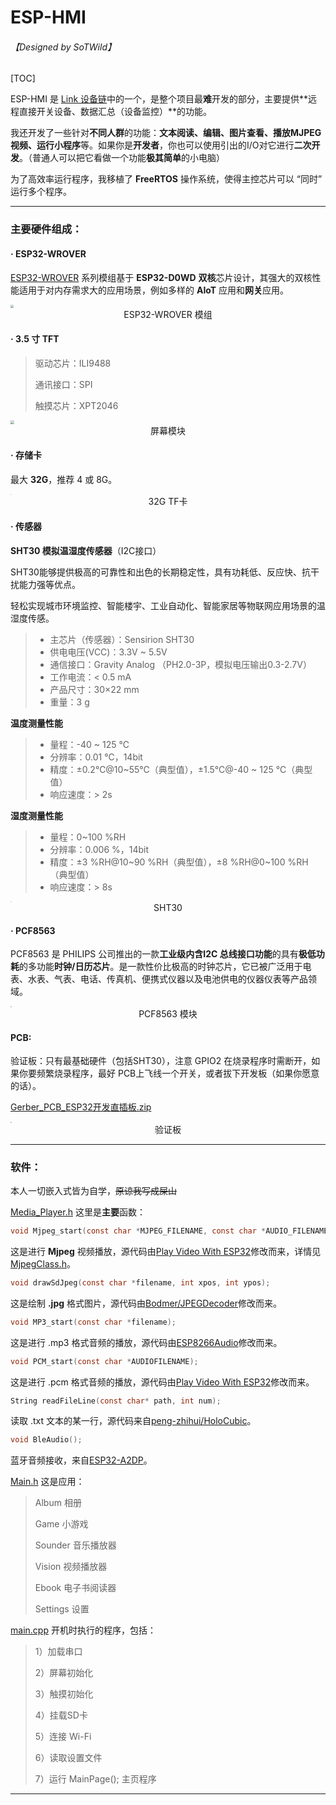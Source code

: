 # ESP-HMI

###### 【Designed by SoTWild】

[TOC]

ESP-HMI 是 [Link 设备链](/blog/sotwild/20211025.html)中的一个，是整个项目最**难**开发的部分，主要提供**远程直接开关设备、数据汇总（设备监控）**的功能。

我还开发了一些针对**不同人群**的功能：**文本阅读、编辑、图片查看、播放MJPEG视频、运行小程序**等。如果你是**开发者**，你也可以使用引出的I/O对它进行**二次开发**。（普通人可以把它看做一个功能**极其简单**的小电脑）

为了高效率运行程序，我移植了 **FreeRTOS** 操作系统，使得主控芯片可以 “同时” 运行多个程序。

------

### 主要硬件组成：

#### · ESP32-WROVER

[ESP32-WROVER](extension://oikmahiipjniocckomdccmplodldodja/pdf-viewer/web/viewer.html?file=http%3A%2F%2Fstatics3.seeedstudio.com%2Fassets%2Ffile%2Fbazaar%2Fproduct%2Fesp32-wrover_datasheet_cn.pdf) 系列模组基于 **ESP32-D0WD** **双核**芯片设计，其强大的双核性能适用于对内存需求大的应用场景，例如多样的 **AIoT** 应用和**网关**应用。

<img src="https://tse2-mm.cn.bing.net/th/id/OIP-C.HAEQhUWocwVcb56vDvSXiwHaFj?pid=ImgDet&rs=1" style="zoom:33%;" />

<center>ESP32-WROVER 模组</center>

#### · 3.5 寸 TFT

> 驱动芯片：ILI9488
>
> 通讯接口：SPI
>
> 触摸芯片：XPT2046

<img src="https://tse1-mm.cn.bing.net/th/id/R-C.c19b0647f33463543697b2392da7909e?rik=XlUPUTWrrgJY4w&riu=http%3a%2f%2fspotpear.cn%2fuploads%2fpicture%2fproduct%2farduino%2farduino-expansion%2f3.5inch-tft-touch-shield%2f3.5inch-tft-touch-shield-02.jpg&ehk=owJ7ZBHyZSnNiZ5OAvgHWOqoyD5GxQSpUkddMqO3YaE%3d&risl=&pid=ImgRaw&r=0" style="zoom:35%;" />

<center>屏幕模块</center>

#### · 存储卡

最大 **32G**，推荐 4 或 8G。

<img src="https://tse1-mm.cn.bing.net/th/id/R-C.d46a9a0f22c0a49e08a9399979d838b5?rik=89LjVtYCdusYQA&riu=http%3a%2f%2fimg.11665.com%2fimg02_p%2fi2%2f10739028636189440%2fT1DGqAFotXXXXXXXXX_!!0-item_pic.jpg&ehk=Y%2fUCSCyDxTxxWsFynax8Yrqs4gzPDIwAu3rvuZC%2fPV8%3d&risl=&pid=ImgRaw&r=0" style="zoom:10%;" />

<center>32G TF卡</center>

#### · 传感器

**SHT30 模拟温湿度传感器**（I2C接口）

SHT30能够提供极高的可靠性和出色的长期稳定性，具有功耗低、反应快、抗干扰能力强等优点。

轻松实现城市环境监控、智能楼宇、工业自动化、智能家居等物联网应用场景的温湿度传感。

> - 主芯片（传感器）：Sensirion SHT30
> - 供电电压(VCC)：3.3V ~ 5.5V
> - 通信接口：Gravity Analog （PH2.0-3P，模拟电压输出0.3-2.7V）
> - 工作电流：< 0.5 mA
> - 产品尺寸：30×22 mm
> - 重量：3 g

**温度测量性能**

> - 量程：-40 ~ 125 ℃
> - 分辨率：0.01 ℃，14bit
> - 精度：±0.2℃@10~55℃（典型值），±1.5℃@-40 ~ 125 ℃（典型值）
> - 响应速度：> 2s

**湿度测量性能**

> - 量程：0~100 %RH
> - 分辨率：0.006 %，14bit
> - 精度：±3 %RH@10~90 %RH（典型值），±8 %RH@0~100 %RH（典型值）
> - 响应速度：> 8s

<img src="https://www.startece.com/startececms/template/website/product/upload/2019/11/04/1324cea8f6a64d76aa382c47696dfd65.jpg" style="zoom:10%;" />

<center>SHT30</center>

#### · PCF8563

PCF8563 是 PHILIPS 公司推出的一款**工业级内含I2C 总线接口功能**的具有**极低功耗**的多功能**时钟/日历芯片**。是一款性价比极高的时钟芯片，它已被广泛用于电表、水表、气表、电话、传真机、便携式仪器以及电池供电的仪器仪表等产品领域。

<img src="https://image3.pushauction.com/2/0/0/f37477f9-6aaa-4217-9548-c36e3e397539/e593b779-4bc5-40a3-a4b6-8498011dd512.jpg" style="zoom:10%;" />

<center>PCF8563 模块</center>

#### PCB:

验证板：只有最基础硬件（包括SHT30），注意 GPIO2 在烧录程序时需断开，如果你要频繁烧录程序，最好 PCB上飞线一个开关，或者拔下开发板（如果你愿意的话）。

[Gerber_PCB_ESP32开发直插板.zip](https://github.com/SoTWild/ESP-HMI/blob/main/PCB/验证板/Gerber_PCB_ESP32开发直插板.zip)

<img src="https://i2.imgu.cc/images/2022/04/27/CK8ux.jpg" style="zoom:10%;" />

<center>验证板</center>

------

### 软件：

本人一切嵌入式皆为自学，~~原谅我写成屎山~~

[Media_Player.h](https://github.com/SoTWild/ESP-HMI/blob/main/ESP32-HMI/include/Media_Player.h) 这里是**主要**函数：

```c
void Mjpeg_start(const char *MJPEG_FILENAME, const char *AUDIO_FILENAME);
```

这是进行 **Mjpeg** 视频播放，源代码由[Play Video With ESP32](https://www.instructables.com/Play-Video-With-ESP32/)修改而来，详情见[MjpegClass.h](https://github.com/SoTWild/ESP-HMI/blob/main/ESP32-HMI/include/MjpegClass.h)。

```c
void drawSdJpeg(const char *filename, int xpos, int ypos);
```

这是绘制 **.jpg** 格式图片，源代码由[Bodmer/JPEGDecoder](https://github.com/Bodmer/JPEGDecoder)修改而来。

```c
void MP3_start(const char *filename);
```

这是进行 .mp3 格式音频的播放，源代码由[ESP8266Audio](https://github.com/earlephilhower/ESP8266Audio)修改而来。

```c
void PCM_start(const char *AUDIOFILENAME);
```

这是进行 .pcm 格式音频的播放，源代码由[Play Video With ESP32](https://www.instructables.com/Play-Video-With-ESP32/)修改而来。

```c
String readFileLine(const char* path, int num);
```

读取 .txt 文本的某一行，源代码来自[peng-zhihui/HoloCubic](https://github.com/peng-zhihui/HoloCubic)。

```c
void BleAudio();
```

蓝牙音频接收，来自[ESP32-A2DP](https://github.com/pschatzmann/ESP32-A2DP)。



[Main.h](https://github.com/SoTWild/ESP-HMI/blob/main/ESP32-HMI/include/Main.h) 这是应用：

> Album 相册
>
> Game 小游戏
>
> Sounder 音乐播放器
>
> Vision 视频播放器
>
> Ebook 电子书阅读器
>
> Settings 设置



[main.cpp](https://github.com/SoTWild/ESP-HMI/blob/main/ESP32-HMI/src/main.cpp) 开机时执行的程序，包括：

> 1）加载串口
>
> 2）屏幕初始化
>
> 3）触摸初始化
>
> 4）挂载SD卡
>
> 5）连接 Wi-Fi
>
> 6）读取设置文件
>
> 7）运行 MainPage(); 主页程序

------

